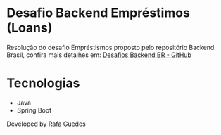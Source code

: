# Desafio Backend Empréstimos (Loans)

Resolução do desafio Empréstismos proposto pelo repositório Backend Brasil, confira mais detalhes em: [Desafios Backend BR - GitHub](https://github.com/backend-br/desafios)

# Tecnologias

- Java
- Spring Boot

Developed by Rafa Guedes
